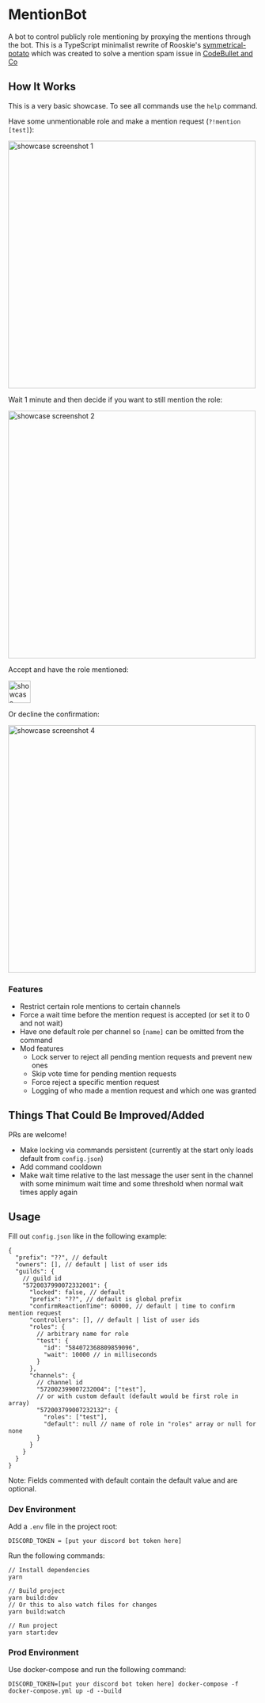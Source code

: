# MentionBot

A bot to control publicly role mentioning by proxying the mentions through the bot. This is a
TypeScript minimalist rewrite of Rooskie's
[symmetrical-potato](https://github.com/GalaxySH/symmetrical-potato) which was created to solve a
mention spam issue in [CodeBullet and Co](https://discord.gg/3wTEZkh)

## How It Works

This is a very basic showcase. To see all commands use the `help` command.

Have some unmentionable role and make a mention request (`?!mention [test]`):

<img alt="showcase screenshot 1" src="https://cdn.discordapp.com/attachments/574189601338556429/771823297960738816/unknown.png" width=500 />

Wait 1 minute and then decide if you want to still mention the role:

<img alt="showcase screenshot 2" src="https://cdn.discordapp.com/attachments/574189601338556429/771824895181062154/unknown.png" width=500 />

Accept and have the role mentioned:

<img alt="showcase screenshot 3" src="https://cdn.discordapp.com/attachments/574189601338556429/771826150817005618/unknown.png" height=45 />

Or decline the confirmation:

<img alt="showcase screenshot 4" src="https://cdn.discordapp.com/attachments/574189601338556429/771827067511636039/unknown.png" width=500 />

### Features

- Restrict certain role mentions to certain channels
- Force a wait time before the mention request is accepted (or set it to 0 and not wait)
- Have one default role per channel so `[name]` can be omitted from the command
- Mod features
  - Lock server to reject all pending mention requests and prevent new ones
  - Skip vote time for pending mention requests
  - Force reject a specific mention request
  - Logging of who made a mention request and which one was granted

## Things That Could Be Improved/Added

PRs are welcome!

- Make locking via commands persistent (currently at the start only loads default from
  `config.json`)
- Add command cooldown
- Make wait time relative to the last message the user sent in the channel with some minimum wait
  time and some threshold when normal wait times apply again

## Usage

Fill out `config.json` like in the following example:

```jsonc
{
  "prefix": "??", // default
  "owners": [], // default | list of user ids
  "guilds": {
    // guild id
    "5720037990072332001": {
      "locked": false, // default
      "prefix": "??", // default is global prefix
      "confirmReactionTime": 60000, // default | time to confirm mention request
      "controllers": [], // default | list of user ids
      "roles": {
        // arbitrary name for role
        "test": {
          "id": "584072368809859096",
          "wait": 10000 // in milliseconds
        }
      },
      "channels": {
        // channel id
        "572002399007232004": ["test"],
        // or with custom default (default would be first role in array)
        "572003799007232132": {
          "roles": ["test"],
          "default": null // name of role in "roles" array or null for none
        }
      }
    }
  }
}
```

Note: Fields commented with default contain the default value and are optional.

### Dev Environment

Add a `.env` file in the project root:

```env
DISCORD_TOKEN = [put your discord bot token here]
```

Run the following commands:

```bsh
// Install dependencies
yarn

// Build project
yarn build:dev
// Or this to also watch files for changes
yarn build:watch

// Run project
yarn start:dev
```

### Prod Environment

Use docker-compose and run the following command:

```terminal
DISCORD_TOKEN=[put your discord bot token here] docker-compose -f docker-compose.yml up -d --build
```
